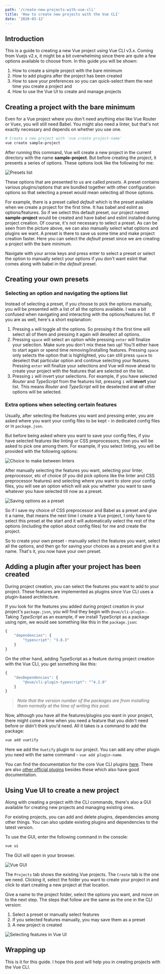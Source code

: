 ```yaml
---
path: '/create-new-projects-with-vue-cli'
title: 'How to create new projects with the Vue CLI'
date: '2020-03-12'
---
```


## Introduction
This is a guide to creating a new Vue project using Vue CLI v3.x. Coming from Vuejs v2.x, it might be a bit overwhelming since there are quite a few options available to choose from. In this guide you will be shown:
1. How to create a simple project with the bare minimum
2. How to add plugins after the project has been created 
3. How to save your preferences so you can quick-select them the next time you create a project and
4. How to use the Vue UI to create and manage projects

## Creating a project with the bare minimum
Even for a Vue project where you don't need anything else like Vue Router or Vuex, you will still need Babel. You might also need a linter, but that's not exactly necessary and depends on whether you use one.

```bash
# Create a new project with 'vue create project-name'
vue create sample-project
```

After running this command, Vue will create a new project in the current directory with the name **sample-project**. But before creating the project, it presents a series of options. These options look like the following for me:

![Presets list](https://dev-to-uploads.s3.amazonaws.com/i/3z30lse4fliupl1jur1x.JPG)

These options that are presented to us are called *presets*. A preset contains various plugins/options that are bundled together with other configuration options so that selecting a preset would mean selecting all those options. 

For example, there is a preset called *default* which is the preset available when we create a project for the first time. It has babel and eslint as options/features. So if we select this default preset, our project named **sample-project** would be created and have babel and eslint installed during project creation. Of course, it's not necessary to select a preset. As can be seen from the picture above, we can also manually select what options and plugins we want. A preset is there to save us some time and make project creation faster. Here you can select the *default* preset since we are creating a project with the bare minimum.

Navigate with your arrow keys and press enter to select a preset or select the option to manually select your options if you don't want eslint that comes along with babel in the *default* preset.


## Creating your own presets

### Selecting an option and navigating the options list
Instead of selecting a preset, if you choose to pick the options manually, you will be presented with a list of all the options available. I was a bit confused when navigating and interacting with the options/features list. If you are as well, here's a short explanation:

1. Pressing `a` will toggle all the options. So pressing it the first time will select all of them and pressing it again will deselect all options.
2. Pressing `space` will select an option while pressing `enter` will finalize your selection. Make sure you don't mix these two up! You'll either have to start again or spend time removing/installing features. Pressing `space` only selects the option that is highlighted, you can still press `space` to deselect that particular option and continue selecting your features. Pressing `enter` will finalize your selections and Vue will move ahead to create your project with the features that are selected on the list.
3. Pressing `i` will invert your selections. For example, if you have selected *Router* and *TypeScript* from the features list, pressing `i` will **invert** your list. This means *Router* and *TypeScript* will be deselected and *all* other options will be selected.

### Extra options when selecting certain features
Usually, after selecting the features you want and pressing enter, you are asked where you want your config files to be kept - in dedicated config files or in `package.json`. 

But before being asked where you want to save your config files, if you have selected features like linting or CSS preprocessors, then you will be asked to pick one among them. For example, if you select linting, you will be provided with the following options:

![Choice to make between linters](https://dev-to-uploads.s3.amazonaws.com/i/yj6wiu27vh2z1hc9gfjy.JPG)

After manually selecting the features you want, selecting your linter, preprocessor, etc of choice (if you did pick options like the linter and CSS preprocessor features) and selecting where you want to store your config files, you will see an option which will ask you whether you want to save whatever you have selected till now as a preset.

![Saving options as a preset](https://dev-to-uploads.s3.amazonaws.com/i/bzalm4xahm6dvix4yqsv.JPG)

So if I save my choice of CSS preprocessor and Babel as a preset and give it a name, that means the next time I create a Vue project, I only have to select this preset at the start and it will automatically select the rest of the options (including the option about config files) for me and create the project.

So to create your own preset - manually select the features you want, select all the options, and then go for saving your choices as a preset and give it a name. That's it, you now have your own preset.

## Adding a plugin after your project has been created
During project creation, you can select the features you want to add to your project. These features are implemented as plugins since Vue CLI uses a plugin-based architecture. 

If you look for the features you added during project creation in your project's `package.json`, you will find they begin with `@vue/cli-plugin-`. Taking *TypeScript* as an example, if we install TypeScript as a package using npm, we would see something like this in the `package.json`:

```javascript
{
	"dependencies": {
    	"typescript": "3.8.3"
    }
}
```

On the other hand, adding TypeScript as a feature during project creation with the Vue CLI, you get something like this:

```javascript
{
	"devDependencies": {
    	"@vue/cli-plugin-typescript": "^4.2.0"
    }
}
```

> *Note that the version number of the packages are from installing them normally at the time of writing this post.*

Now, although you have all the features/plugins you want in your project, there might come a time when you need a feature that you didn't need before or didn't think you'd need. All it takes is a command to add the package:

```bash
vue add vuetify
```

Here we add the `Vuetify` plugin to our project. You can add any other plugin you need with the same command - `vue add plugin-name`.

You can find the documentation for the core Vue CLI plugins [here](https://cli.vuejs.org/core-plugins/). There are also [other official plugins](https://awesomejs.dev/for/vue-cli/) besides these which also have good documentation.

## Using Vue UI to create a new project
Along with creating a project with the CLI commands, there's also a GUI available for creating new projects and managing existing ones. 

For existing projects, you can add and delete plugins, dependencies among other things. You can also update existing plugins and dependencies to the latest version.

To use the GUI, enter the following command in the console:

```bash
vue ui
```

The GUI will open in your browser.

![Vue GUI](https://dev-to-uploads.s3.amazonaws.com/i/0lvga6yk4m9pke051gl6.png)

The `Projects` tab shows the existing Vue projects. The `Create` tab is the one we need. Clicking it, select the folder you want to create your project in and click to start creating a new project at that location. 

Give a name to the project folder, select the options you want, and move on to the next step. The steps that follow are the same as the one in the CLI version:

1. Select a preset or manually select features
2. If you selected features manually, you may save them as a preset
3. A new project is created

![Selecting features in Vue UI](https://dev-to-uploads.s3.amazonaws.com/i/qealcxywm2kl5w5cieta.png)

## Wrapping up
This is it for this guide. I hope this post will help you in creating projects with the Vue CLI.